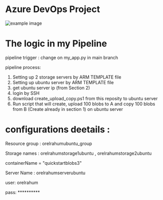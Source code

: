 # Azure DevOps Project 

![example image](https://cdn.sanity.io/images/l7p1u5mb/production/655cdf311a4eedc8d0f2919b7f0c054dcb154a9d-379x110.svg?q=75&fit=max&auto=format)


# The logic in my Pipeline
pipeline trigger : change on my_app.py in main branch

pipeline process:
1. Setting up 2 storage servers by ARM TEMPLATE file
2. Setting up ubuntu server by ARM TEMPLATE file
3. get ubuntu server ip (from Section 2)
4. login by SSH 
5. download create_upload_copy.ps1 from this reposity to ubuntu server
6. Run script that will create, upload 100 blobs to A and copy 100 blobs from B (Create already in section 1) on ubuntu server


# configurations deetails :
Resource group : orelrahumubuntu_group

Storage names : orelrahumstorage1ubuntu , orelrahumstorage2ubuntu 

 containerName = "quickstartblobs3"

Server Name : orelrahumserverubuntu

 user: orelrahum
 
 pass: **********

